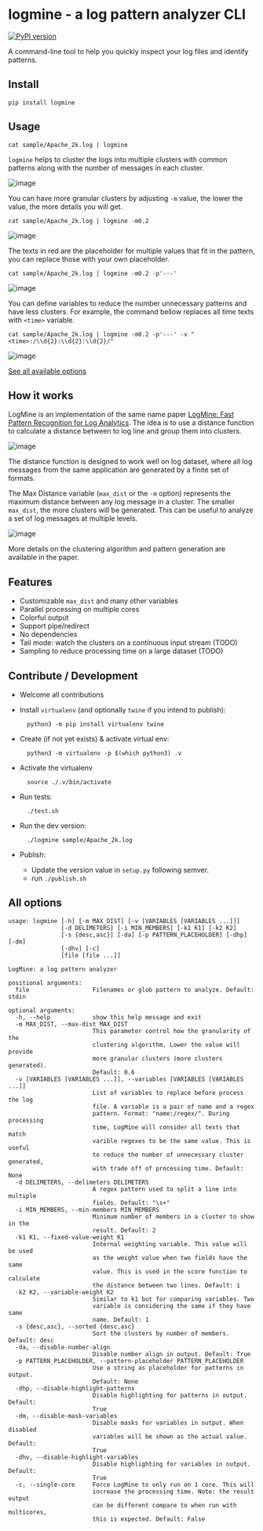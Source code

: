 logmine - a log pattern analyzer CLI
==
[![PyPI version](https://badge.fury.io/py/logmine.svg)](https://badge.fury.io/py/logmine)

A command-line tool to help you quickly inspect your log files and identify
patterns.

Install
---

    pip install logmine

Usage
---

    cat sample/Apache_2k.log | logmine

`logmine` helps to cluster the logs into multiple clusters with common patterns
along with the number of messages in each cluster.

![image](https://user-images.githubusercontent.com/4214509/68392139-195cd500-01a4-11ea-907a-1a4391f23daa.png)

You can have more granular clusters by adjusting `-m` value, the lower the
value, the more details you will get.

    cat sample/Apache_2k.log | logmine -m0.2
    
![image](https://user-images.githubusercontent.com/4214509/68392281-6d67b980-01a4-11ea-96bc-92558a2a0e36.png)

The texts in red are the placeholder for multiple values that fit in the
pattern, you can replace those with your own placeholder.

    cat sample/Apache_2k.log | logmine -m0.2 -p'---'

![image](https://user-images.githubusercontent.com/4214509/68390718-d9e0b980-01a0-11ea-965c-38e44c32427f.png)

You can define variables to reduce the number unnecessary patterns and have
less clusters. For example, the command bellow replaces all time texts
with `<time>` variable.

    cat sample/Apache_2k.log | logmine -m0.2 -p'---' -v "<time>:/\\d{2}:\\d{2}:\\d{2}/"

![image](https://user-images.githubusercontent.com/4214509/68391053-a7838c00-01a1-11ea-992c-2e06bd4cfaa2.png)

[See all available options](#all-options)

How it works
---

LogMine is an implementation of the same name paper [LogMine: Fast Pattern
Recognition for Log Analytics](https://www.cs.unm.edu/~mueen/Papers/LogMine.pdf).
The idea is to use a distance function to calculate a distance between to log
line and group them into clusters.

![image](https://user-images.githubusercontent.com/4214509/68390818-08f72b00-01a1-11ea-8015-8d71ed100c0a.png)

The distance function is designed to work well on log dataset, where all log
messages from the same application are generated by a finite set of formats.

The Max Distance variable (`max_dist` or the `-m` option) represents the
maximum distance between any log message in a cluster. The smaller `max_dist`,
the more clusters will be generated. This can be useful to analyze a set of log
messages at multiple levels.

![image](https://user-images.githubusercontent.com/4214509/68390841-19a7a100-01a1-11ea-9a6e-38d2741a41c7.png)

More details on the clustering algorithm and pattern generation are available
in the paper.

Features
---

- Customizable `max_dist` and many other variables
- Parallel processing on multiple cores
- Colorful output
- Support pipe/redirect
- No dependencies
- Tail mode: watch the clusters on a continuous input stream (TODO)
- Sampling to reduce processing time on a large dataset (TODO)

Contribute / Development
---

- Welcome all contributions

- Install `virtualenv` (and optionally `twine` if you intend to publish):

        python3 -m pip install virtualenv twine

- Create (if not yet exists) & activate virtual env:

        python3 -m virtualenv -p $(which python3) .v

- Activate the virtualenv

        source ./.v/bin/activate

- Run tests:

        ./test.sh

- Run the dev version:

        ./logmine sample/Apache_2k.log

- Publish:
    - Update the version value in `setup.py` following semver.
    - run `./publish.sh`

All options
---

```
usage: logmine [-h] [-m MAX_DIST] [-v [VARIABLES [VARIABLES ...]]]
               [-d DELIMETERS] [-i MIN_MEMBERS] [-k1 K1] [-k2 K2]
               [-s {desc,asc}] [-da] [-p PATTERN_PLACEHOLDER] [-dhp] [-dm]
               [-dhv] [-c]
               [file [file ...]]

LogMine: a log pattern analyzer

positional arguments:
  file                  Filenames or glob pattern to analyze. Default: stdin

optional arguments:
  -h, --help            show this help message and exit
  -m MAX_DIST, --max-dist MAX_DIST
                        This parameter control how the granularity of the
                        clustering algorithm. Lower the value will provide
                        more granular clusters (more clusters generated).
                        Default: 0.6
  -v [VARIABLES [VARIABLES ...]], --variables [VARIABLES [VARIABLES ...]]
                        List of variables to replace before process the log
                        file. A variable is a pair of name and a regex
                        pattern. Format: "name:/regex/". During processing
                        time, LogMine will consider all texts that match
                        varible regexes to be the same value. This is useful
                        to reduce the number of unnecessary cluster generated,
                        with trade off of processing time. Default: None
  -d DELIMETERS, --delimeters DELIMETERS
                        A regex pattern used to split a line into multiple
                        fields. Default: "\s+"
  -i MIN_MEMBERS, --min-members MIN_MEMBERS
                        Minimum number of members in a cluster to show in the
                        result. Default: 2
  -k1 K1, --fixed-value-weight K1
                        Internal weighting variable. This value will be used
                        as the weight value when two fields have the same
                        value. This is used in the score function to calculate
                        the distance between two lines. Default: 1
  -k2 K2, --variable-weight K2
                        Similar to k1 but for comparing variables. Two
                        variable is considering the same if they have same
                        name. Default: 1
  -s {desc,asc}, --sorted {desc,asc}
                        Sort the clusters by number of members. Default: desc
  -da, --disable-number-align
                        Disable number align in output. Default: True
  -p PATTERN_PLACEHOLDER, --pattern-placeholder PATTERN_PLACEHOLDER
                        Use a string as placeholder for patterns in output.
                        Default: None
  -dhp, --disable-highlight-patterns
                        Disable highlighting for patterns in output. Default:
                        True
  -dm, --disable-mask-variables
                        Disable masks for variables in output. When disabled
                        variables will be shown as the actual value. Default:
                        True
  -dhv, --disable-highlight-variables
                        Disable highlighting for variables in output. Default:
                        True
  -c, --single-core     Force LogMine to only run on 1 core. This will
                        increase the processing time. Note: the result output
                        can be different compare to when run with multicores,
                        this is expected. Default: False
```
